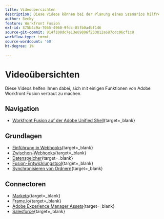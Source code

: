 ```yaml
---
title: Videoübersichten
description: Diese Videos können bei der Planung eines Szenarios hilfreich sein
author: Becky
feature: Workfront Fusion
exl-id: 875b4c9a-7065-4960-9fdc-85fb0a4bf146
source-git-commit: 914f108dc7e13e89806f233812a687cdc06cf1c8
workflow-type: tm+mt
source-wordcount: '60'
ht-degree: 1%

---
```


# Videoübersichten

Diese Videos helfen Ihnen dabei, sich mit einigen Funktionen von Adobe Workfront Fusion vertraut zu machen.

## Navigation

* [Workfront Fusion auf der Adobe Unified Shell](https://video.tv.adobe.com/v/3412392/){target=_blank}

## Grundlagen

* [Einführung in Webhooks](https://video.tv.adobe.com/v/3427025/){target=_blank}
* [Zwischen-Webhooks](https://video.tv.adobe.com/v/3427030/){target=_blank}
* [Datenspeicher](https://video.tv.adobe.com/v/3427029/){target=_blank}
* [Fusion-Entwicklungstool](https://video.tv.adobe.com/v/3427031/){target=_blank}
* [Synchronisieren von Ordnern](https://video.tv.adobe.com/v/3427033/){target=_blank}

## Connectoren

* [Marketo](https://video.tv.adobe.com/v/3427026/){target=_blank}
* [Frame.io](https://video.tv.adobe.com/v/3427032/){target=_blank}
* [Adobe Experience Manager Assets](https://video.tv.adobe.com/v/3427034/){target=_blank}
* [Salesforce](https://video.tv.adobe.com/v/3427027/){target=_blank}
